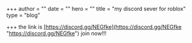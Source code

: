 +++
author = ""
date = ""
hero = ""
title = "my discord sever for roblox"
type = "blog"

+++
the link is [https://discord.gg/NEGfke](https://discord.gg/NEGfke "https://discord.gg/NEGfke") join now!!!